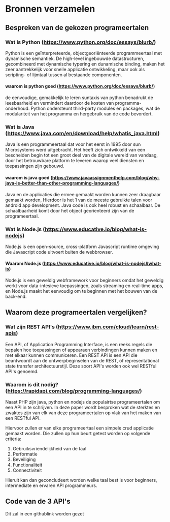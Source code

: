 # Bronnen verzamelen

## Bespreken van de gekozen programeertalen

### Wat is Python (https://www.python.org/doc/essays/blurb/)

Python is een geïnterpreteerde, objectgeoriënteerde programmeertaal met dynamische semantiek. De high-level ingebouwde datastructuren, gecombineerd met dynamische typering en dunamische binding, maken het zeer aantrekkelijk voor snelle applicatie ontwikkeling, maar ook als scripting- of lijmtaal tussen al bestaande componenten.

#### waarom is python goed (https://www.python.org/doc/essays/blurb/)

de eenvoudige, gemakkelijk te leren suntaxis van python benadrukt de leesbaarheid en vermindert daardoor de kosten van programma-onderhoud. Python ondersteunt third-party modules en packages, wat de modulariteit van het programma en hergebruik van de code bevordert.

### Wat is Java (https://www.java.com/en/download/help/whatis_java.html)

Java is een programmeertaal dat voor het eerst in 1995 door sun Microsystems werd uitgebracht. Het heeft zich ontwikkeld van een bescheiden begin tot een groot deel van de digitale wereld van vandaag, door het betrouwbare platform te leveren waarop veel diensten en toepassingen zijn gebouwd. 

#### waarom is java goed (https://www.javaassignmenthelp.com/blog/why-java-is-better-than-other-programming-languages/)

Java en de applicaties die ermee gemaakt worden kunnen zeer draagbaar gemaakt worden, Hierdoor is het 1 van de meeste gebruikte talen voor android app development. Java code is ook heel robust en schaalbaar. De schaalbaarheid komt door het object georienteerd zijn van de programeertaal.

### Wat is Node.js (https://www.educative.io/blog/what-is-nodejs)

Node.js is een open-source, cross-platform Javascript runtime omgeving die Javascript code uitvoert buiten de webbrowser.

#### Waarom Node.js (https://www.educative.io/blog/what-is-nodejs#what-is)

Node.js is een geweldig webframework voor beginners omdat het geweldig werkt voor data-intesieve toepassingen, zoals streaming en real-time apps, en Node.js
maakt het eenvoudig om te beginnen met het bouwen van de back-end.

## Waarom deze programeertalen vergelijken?

### Wat zijn REST API's (https://www.ibm.com/cloud/learn/rest-apis)

Een API, of Application Programming Interface, is een reeks regels die bepalen hoe toepassingen of appearaen verbindingen kunnen maken en met elkaar kunnen communiceren. Een REST APi is een API die beantwoordt aan de ontwerpbeginselen van de REST, of representational state transfer architectuurstijl. Deze soort API's worden ook wel RESTful API's genoemd.

### Waarom is dit nodig? (https://rapidapi.com/blog/programming-languages/)

Naast PHP zijn java, python en nodejs de populairtse programeertalen om een API in te schrijven. In deze paper wordt besproken wat de sterktes en zwaktes zijn van elk van deze programeertalen op vlak van het maken van een RESTful API. 

Hiervoor zullen er van elke programeertaal een simpele crud applicatie gemaakt worden. Die zullen op hun beurt getest worden op volgende criteria:
1. Gebruiksvriendelijkheid van de taal
2. Performatie
3. Beveiliging
4. Functionaliteit
5. Connectiviteit

Hieruit kan dan geconcludeert worden welke taal best is voor beginners, intermediate en ervaren API programmeurs.

## Code van de 3 API's

Dit zal in een githublink worden gezet






